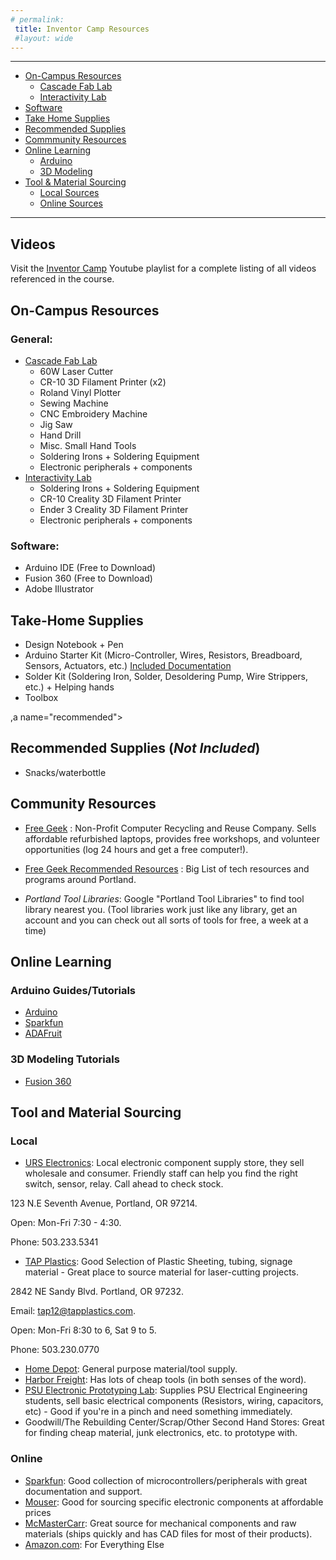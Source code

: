 ```yaml
---
# permalink: 
 title: Inventor Camp Resources
 #layout: wide
---
```


--------------------------------
- [On-Campus Resources](#oncampus)
  - [Cascade Fab Lab](#fablab)
  - [Interactivity Lab](#interactivity)
- [Software](#software)
- [Take Home Supplies](#takehome)
- [Recommended Supplies](#recommended)
- [Commmunity Resources](#community)
- [Online Learning](#online)
  - [Arduino](#arduino)
  - [3D Modeling](#3d)
- [Tool & Material Sourcing](#tools)
  - [Local Sources](#local)
  - [Online Sources](#onlineshops)


--------------------------------
## Videos ##

Visit the [Inventor Camp](https://www.youtube.com/playlist?list=PLCbj4y40DGbFfPRFeO3EVDI29tCjYclos) Youtube playlist for a complete listing of all videos referenced in the course.

<a name="oncampus"></a>
## On-Campus Resources ##

### General: ###
<a name="fablab"></a>
- [Cascade Fab Lab](https://www.pcc.edu/maker/fab-lab/)
  - 60W Laser Cutter
  - CR-10 3D Filament Printer (x2)
  - Roland Vinyl Plotter
  - Sewing Machine
  - CNC Embroidery Machine
  - Jig Saw
  - Hand Drill
  - Misc. Small Hand Tools
  - Soldering Irons + Soldering Equipment
  - Electronic peripherals + components
<a name="interactivity"></a>  
- [Interactivity Lab](https://www.pcc.edu/maker/interactivity-lab/)
  - Soldering Irons + Soldering Equipment
  - CR-10 Creality 3D Filament Printer
  - Ender 3 Creality 3D Filament Printer
  - Electronic peripherals + components
<a name="software"></a>
### Software: ###

- Arduino IDE (Free to Download)
- Fusion 360 (Free to Download)
- Adobe Illustrator
<a name="takehome"></a>
## Take-Home Supplies ##

- Design Notebook + Pen
- Arduino Starter Kit (Micro-Controller, Wires, Resistors, Breadboard, Sensors, Actuators, etc.)
  [Included Documentation](https://drive.google.com/drive/folders/1g1QEL_eiZKXUURxtWOOyFW0e9Gh81e6L?usp=sharing)
- Solder Kit (Soldering Iron, Solder, Desoldering Pump, Wire Strippers, etc.) + Helping hands
- Toolbox

,a name="recommended"></a>
## Recommended Supplies (_Not Included_) ##

- Snacks/waterbottle

<a name="community"></a>
## Community Resources ##

- [Free Geek](https://www.freegeek.org/) : Non-Profit Computer Recycling and Reuse Company. Sells affordable refurbished laptops, provides free workshops, and volunteer opportunities (log 24 hours and get a free computer!).

- [Free Geek Recommended Resources](https://www.freegeek.org/community-programs/resources) : Big List of tech resources and programs around Portland. 

- _Portland Tool Libraries_: Google "Portland Tool Libraries" to find tool library nearest you. (Tool libraries work just like any library, get an account and you can check out all sorts of tools for free, a week at a time)

<a name="online"></a>
## Online Learning ##
<a name="arduino"></a>
### Arduino Guides/Tutorials ###
- [Arduino](https://www.arduino.cc/) 
- [Sparkfun](https://learn.sparkfun.com/)
- [ADAFruit](https://learn.adafruit.com/category/learn-arduino)
<a name="3d"></a>
### 3D Modeling Tutorials ###
- [Fusion 360](http://help.autodesk.com/view/fusion360/ENU/)

<a name="tools"></a>
##  Tool and Material Sourcing ##
<a name="local"></a>
### Local ###
- [URS Electronics](http://www.urseleshop.com/): Local electronic component supply store, they sell wholesale and consumer. Friendly staff can help you find the right switch, sensor, relay. Call ahead to check stock.

123 N.E Seventh Avenue, Portland, OR 97214.

Open: Mon-Fri 7:30 - 4:30.

Phone: 503.233.5341

- [TAP Plastics](https://www.tapplastics.com/): Good Selection of Plastic Sheeting, tubing, signage material - Great place to source material for laser-cutting projects.

2842 NE Sandy Blvd. Portland, OR 97232.

Email: tap12@tapplastics.com.

Open: Mon-Fri 8:30 to 6, Sat 9 to 5.

Phone: 503.230.0770

- [Home Depot](https://www.homedepot.com/l/search/121/full/): General purpose material/tool supply.
- [Harbor Freight](https://www.harborfreight.com/): Has lots of cheap tools (in both senses of the word).
- [PSU Electronic Prototyping Lab](http://psu-epl.github.io/): Supplies PSU Electrical Engineering students, sell basic electrical components (Resistors, wiring, capacitors, etc) - Good if you're in a pinch and need something immediately.
- Goodwill/The Rebuilding Center/Scrap/Other Second Hand Stores: Great for finding cheap material, junk electronics, etc. to prototype with.
<a name="onlineshops"></a>
### Online ###
- [Sparkfun](https://www.sparkfun.com/categories): Good collection of microcontrollers/peripherals with great documentation and support.
- [Mouser](https://www.mouser.com/): Good for sourcing specific electronic components at affordable prices
- [McMasterCarr](https://www.mcmaster.com/#): Great source for mechanical components and raw materials (ships quickly and has CAD files for most of their products).
- [Amazon.com](amazon.com): For Everything Else